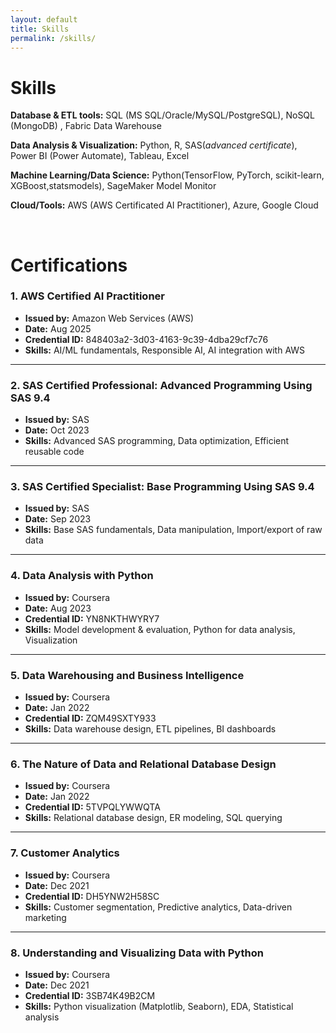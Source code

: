 ```yaml
---
layout: default
title: Skills
permalink: /skills/
---
```

 
# Skills

**Database & ETL tools:** SQL (MS SQL/Oracle/MySQL/PostgreSQL), NoSQL (MongoDB) , Fabric Data Warehouse <br>

**Data Analysis & Visualization:** Python, R, SAS(*advanced certificate*), Power BI (Power Automate), Tableau, Excel <br>

**Machine Learning/Data Science:** Python(TensorFlow, PyTorch, scikit-learn, XGBoost,statsmodels), SageMaker Model Monitor  <br>

**Cloud/Tools:** AWS (AWS Certificated AI Practitioner), Azure, Google Cloud
<p> &nbsp; </p>


# Certifications
### 1. AWS Certified AI Practitioner  
- **Issued by:** Amazon Web Services (AWS)  
- **Date:** Aug 2025  
- **Credential ID:** 848403a2-3d03-4163-9c39-4dba29cf7c76  
- **Skills:** AI/ML fundamentals, Responsible AI, AI integration with AWS  

---

### 2. SAS Certified Professional: Advanced Programming Using SAS 9.4  
- **Issued by:** SAS  
- **Date:** Oct 2023  
- **Skills:** Advanced SAS programming, Data optimization, Efficient reusable code  

---

### 3. SAS Certified Specialist: Base Programming Using SAS 9.4  
- **Issued by:** SAS  
- **Date:** Sep 2023  
- **Skills:** Base SAS fundamentals, Data manipulation, Import/export of raw data  
 
---

### 4. Data Analysis with Python  
- **Issued by:** Coursera  
- **Date:** Aug 2023  
- **Credential ID:** YN8NKTHWYRY7  
- **Skills:** Model development & evaluation, Python for data analysis, Visualization  

---

### 5. Data Warehousing and Business Intelligence  
- **Issued by:** Coursera  
- **Date:** Jan 2022  
- **Credential ID:** ZQM49SXTY933  
- **Skills:** Data warehouse design, ETL pipelines, BI dashboards  

---

### 6. The Nature of Data and Relational Database Design  
- **Issued by:** Coursera  
- **Date:** Jan 2022  
- **Credential ID:** 5TVPQLYWWQTA  
- **Skills:** Relational database design, ER modeling, SQL querying  

---

### 7. Customer Analytics  
- **Issued by:** Coursera  
- **Date:** Dec 2021  
- **Credential ID:** DH5YNW2H58SC  
- **Skills:** Customer segmentation, Predictive analytics, Data-driven marketing  

---

### 8. Understanding and Visualizing Data with Python  
- **Issued by:** Coursera  
- **Date:** Dec 2021  
- **Credential ID:** 3SB74K49B2CM  
- **Skills:** Python visualization (Matplotlib, Seaborn), EDA, Statistical analysis
   


